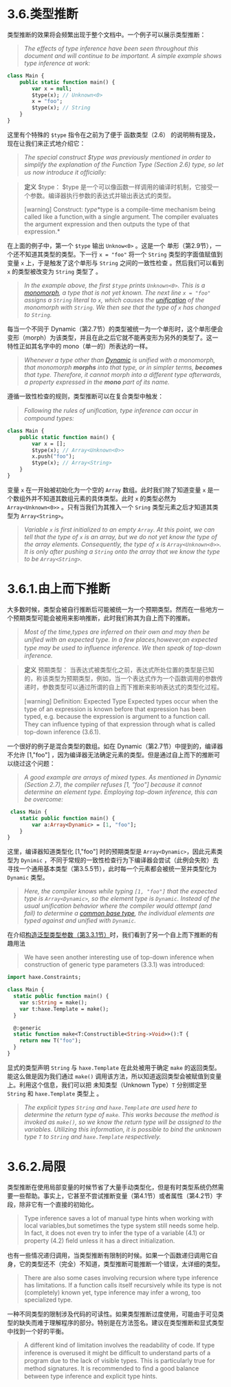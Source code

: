 # 3.6.类型推断

类型推断的效果将会频繁出现于整个文档中。一个例子可以展示类型推断：

> *The effects of type inference have been seen throughout this document and will continue to be important. A simple example shows type inference at work:*

```haxe
class Main { 
    public static function main() { 
        var x = null; 
        $type(x); // Unknown<0> 
        x = "foo"; 
        $type(x); // String 
    }
} 
```

这里有个特殊的 `$type` 指令在之前为了便于 函数类型（2.6） 的说明稍有提及，现在让我们来正式地介绍它：

> *The special construct $type was previously mentioned in order to simplify the explanation of the Function Type (Section 2.6) type, so let us now introduce it ofﬁcially:*

> **定义** $type：
> $type 是一个可以像函数一样调用的编译时机制，它接受一个参数。编译器执行参数的表达式并输出表达式的类型。
>
> [warning] Construct: $type
> *$type is a compile-time mechanism being called like a function,with a single argument. The compiler evaluates the argument expression and then outputs the type of that expression.*

在上面的例子中，第一个 `$type` 输出 `Unknow<0>` 。这是一个 单形（第2.9节），一个还不知道其类型的类型。下一行 `x = "foo"` 将一个 `String` 类型的字面值赋值到变量 `x` 上，于是触发了这个单形与 `String` 之间的一致性检查 。然后我们可以看到 `x` 的类型被改变为 `String` 类型了 。

> *In the example above, the first `$type` prints `Unknown<0>`. This is a [monomorph](https://haxe.org/manual/types-monomorph.html), a type that is not yet known. The next line `x = "foo"` assigns a `String` literal to `x`, which causes the [unification](https://haxe.org/manual/type-system-unification.html) of the monomorph with `String`. We then see that the type of `x` has changed to `String`.*

每当一个不同于 Dynamic（第2.7节）的类型被统一为一个单形时，这个单形便会变形（morph）为该类型，并且在此之后它就不能再变形为另外的类型了。这一特性正如其名字中的 mono（单一的）所表达的一样。

> *Whenever a type other than [Dynamic](https://haxe.org/manual/types-dynamic.html) is unified with a monomorph, that monomorph **morphs** into that type, or in simpler terms, **becomes** that type. Therefore, it cannot morph into a different type afterwards, a property expressed in the **mono** part of its name.*

遵循一致性检查的规则，类型推断可以在复合类型中触发：

> *Following the rules of uniﬁcation, type inference can occur in compound types:*

```haxe
class Main {
    public static function main() { 
        var x = []; 
        $type(x); // Array<Unknown<0>>
        x.push("foo"); 
        $type(x); // Array<String> 
    } 
}
```

变量 `x` 在一开始被初始化为一个空的 `Array` 数组。此时我们除了知道变量 `x` 是一个数组外并不知道其数组元素的具体类型。此时 `x` 的类型必然为 `Array<Unknown<0>>` 。只有当我们为其推入一个 `Sring` 类型元素之后才知道其类型为 `Array<String>`。

> *Variable `x` is first initialized to an empty `Array`. At this point, we can tell that the type of `x` is an array, but we do not yet know the type of the array elements. Consequently, the type of `x` is `Array<Unknown<0>>`. It is only after pushing a `String` onto the array that we know the type to be `Array<String>`.*



# 3.6.1.由上而下推断

大多数时候，类型会被自行推断后可能被统一为一个预期类型。然而在一些地方一个预期类型可能会被用来影响推断，此时我们称其为自上而下的推断。

> *Most of the time,types are inferred on their own and may then be uniﬁed with an expected type. In a few places,however,an expected type may be used to inﬂuence inference. We then speak of top-down inference.*

> **定义** 预期类型：
> 当表达式被类型化之前，表达式所处位置的类型是已知的，称该类型为预期类型，例如，当一个表达式作为一个函数调用的参数传递时，参数类型可以通过所谓的自上而下推断来影响表达式的类型化过程。
>
> [warning] Deﬁnition: Expected Type
> Expected types occur when the type of an expression is known before that expression has been typed, e.g. because the expression is argument to a function call. They can inﬂuence typing of that expression through what is called top-down inference (3.6.1).

一个很好的例子是混合类型的数组。如在 Dynamic（第2.7节）中提到的，编译器不允许 [1,"foo"] ，因为编译器无法确定元素的类型。但是通过自上而下的推断可以绕过这个问题：

> *A good example are arrays of mixed types. As mentioned in Dynamic (Section 2.7), the compiler refuses [1, "foo"] because it cannot determine an element type. Employing top-down inference, this can be overcome:*

```haxe
 class Main { 
    static public function main() { 
        var a:Array<Dynamic> = [1, "foo"]; 
    } 
} 
```

这里，编译器知道类型化 [1,"foo"] 时的预期类型是 `Array<Dynamic>`，因此元素类型为 `Dynimic` ，不同于常规的一致性检查行为下编译器会尝试（此例会失败）去寻找一个通用基本类型（第3.5.5节），此时每一个元素都会被统一至并类型化为 `Dynamic` 类型。

> *Here, the compiler knows while typing `[1, "foo"]` that the expected type is `Array<Dynamic>`, so the element type is `Dynamic`. Instead of the usual unification behavior where the compiler would attempt (and fail) to determine a [common base type](https://haxe.org/manual/type-system-unification-common-base-type.html), the individual elements are typed against and unified with `Dynamic`.*

在介绍[构造泛型类型参数（第3.3.1节）](/3.类型系统/3.3.泛型)时，我们看到了另一个自上而下推断的有趣用法

> We have seen another interesting use of top-down inference when construction of generic type parameters (3.3.1) was introduced:

```haxe
import haxe.Constraints;

class Main {
  static public function main() {
    var s:String = make();
    var t:haxe.Template = make();
  }

  @:generic
  static function make<T:Constructible<String->Void>>():T {
    return new T("foo");
  }
}
```

显式的类型声明 `String` 与 `haxe.Template` 在此处被用于确定 `make` 的返回类型。能这么做是因为我们通过 `make()` 调用该方法，所以知道返回类型会被赋值到变量上。利用这个信息，我们可以把 未知类型（Unknown Type）`T` 分别绑定至 `String` 和 `haxe.Template` 类型上 。

> *The explicit types `String` and `haxe.Template` are used here to determine the return type of `make`. This works because the method is invoked as `make()`, so we know the return type will be assigned to the variables. Utilizing this information, it is possible to bind the unknown type `T` to `String` and `haxe.Template` respectively.*



# 3.6.2.局限

类型推断在使用局部变量的时候节省了大量手动类型化，但是有时类型系统仍然需要一些帮助。事实上，它甚至不尝试推断变量（第4.1节）或者属性（第4.2节）字段，除非它有一个直接的初始化。

> Type inference saves a lot of manual type hints when working with local variables,but sometimes the type system still needs some help. In fact, it does not even try to infer the type of a variable (4.1) or property (4.2) ﬁeld unless it has a direct initialization.

也有一些情况递归调用，当类型推断有限制的时候。如果一个函数递归调用它自身，它的类型还不（完全）不知道，类型推断可能推断一个错误，太详细的类型。

> There are also some cases involving recursion where type inference has limitations. If a function calls itself recursively while its type is not (completely) known yet, type inference may infer a wrong, too specialized type.

一种不同类型的限制涉及代码的可读性。如果类型推断过度使用，可能由于可见类型的缺失而难于理解程序的部分。特别是在方法签名。建议在类型推断和显式类型中找到一个好的平衡。

> A different kind of limitation involves the readability of code. If type inference is overused it might be difﬁcult to understand parts of a program due to the lack of visible types. This is particularly true for method signatures. It is recommended to ﬁnd a good balance between type inference and explicit type hints.